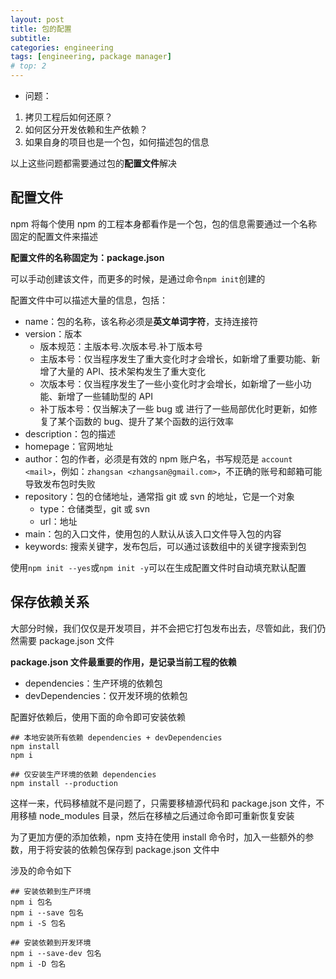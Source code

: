 ```yaml
---
layout: post
title: 包的配置
subtitle:
categories: engineering
tags: [engineering, package manager]
# top: 2
---
```


- 问题：

1. 拷贝工程后如何还原？
2. 如何区分开发依赖和生产依赖？
3. 如果自身的项目也是一个包，如何描述包的信息

以上这些问题都需要通过包的**配置文件**解决

## 配置文件

npm 将每个使用 npm 的工程本身都看作是一个包，包的信息需要通过一个名称固定的配置文件来描述

**配置文件的名称固定为：package.json**

可以手动创建该文件，而更多的时候，是通过命令`npm init`创建的

配置文件中可以描述大量的信息，包括：

- name：包的名称，该名称必须是**英文单词字符**，支持连接符
- version：版本
  - 版本规范：主版本号.次版本号.补丁版本号
  - 主版本号：仅当程序发生了重大变化时才会增长，如新增了重要功能、新增了大量的 API、技术架构发生了重大变化
  - 次版本号：仅当程序发生了一些小变化时才会增长，如新增了一些小功能、新增了一些辅助型的 API
  - 补丁版本号：仅当解决了一些 bug 或 进行了一些局部优化时更新，如修复了某个函数的 bug、提升了某个函数的运行效率
- description：包的描述
- homepage：官网地址
- author：包的作者，必须是有效的 npm 账户名，书写规范是 `account <mail>`，例如：`zhangsan <zhangsan@gmail.com>`，不正确的账号和邮箱可能导致发布包时失败
- repository：包的仓储地址，通常指 git 或 svn 的地址，它是一个对象
  - type：仓储类型，git 或 svn
  - url：地址
- main：包的入口文件，使用包的人默认从该入口文件导入包的内容
- keywords: 搜索关键字，发布包后，可以通过该数组中的关键字搜索到包
<!-- - dependencies：生产环境的依赖包 -->

使用`npm init --yes`或`npm init -y`可以在生成配置文件时自动填充默认配置

## 保存依赖关系

大部分时候，我们仅仅是开发项目，并不会把它打包发布出去，尽管如此，我们仍然需要 package.json 文件

**package.json 文件最重要的作用，是记录当前工程的依赖**

- dependencies：生产环境的依赖包
- devDependencies：仅开发环境的依赖包

配置好依赖后，使用下面的命令即可安装依赖

```shell
## 本地安装所有依赖 dependencies + devDependencies
npm install
npm i

## 仅安装生产环境的依赖 dependencies
npm install --production
```

这样一来，代码移植就不是问题了，只需要移植源代码和 package.json 文件，不用移植 node_modules 目录，然后在移植之后通过命令即可重新恢复安装

为了更加方便的添加依赖，npm 支持在使用 install 命令时，加入一些额外的参数，用于将安装的依赖包保存到 package.json 文件中

涉及的命令如下

```shell
## 安装依赖到生产环境
npm i 包名
npm i --save 包名
npm i -S 包名

## 安装依赖到开发环境
npm i --save-dev 包名
npm i -D 包名
```
